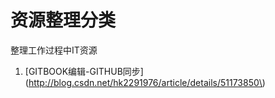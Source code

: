 # 资源整理分类

整理工作过程中IT资源

1. \[GITBOOK编辑-GITHUB同步\]\(http://blog.csdn.net/hk2291976/article/details/51173850\)



